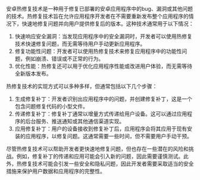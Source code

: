安卓热修复技术是一种用于修复已部署的安卓应用程序中的bug、漏洞或其他问题的技术。热修复技术旨在允许应用程序开发者在不需要重新发布整个应用程序的情况下，快速地修复问题并向用户提供修复后的版本。这种技术通常用于以下情况：

1. 快速响应安全漏洞：当发现应用程序中的安全漏洞时，开发者可以使用热修复技术快速修复问题，而无需等待用户手动更新应用程序。
2. 修复功能性问题：开发者可以使用热修复技术来修复应用程序中的功能性问题，例如崩溃、错误或不正常的行为。
3. 优化性能：热修复还可以用于优化应用程序性能或改进用户体验，而无需等待全新版本发布。

热修复技术的实现方式可以多种多样，但通常包括以下几个步骤：

1. 生成修复补丁：开发者识别出应用程序中的问题，并创建修复补丁，这是一个包含问题修复代码的小型文件。
2. 传递修复补丁：修复补丁通常以增量方式传递给用户设备。这可以通过应用程序的后台服务、推送通知或其他通信渠道实现。
3. 应用修复补丁：用户的设备接收到修复补丁后，应用程序会将其应用于现有安装的应用程序，以修复问题。这通常需要一些时间，但不需要用户手动干预。

尽管热修复技术可以帮助开发者更快速地修复问题，但也存在一些潜在的风险和挑战。例如，修复补丁的传递和应用可能会引入新的问题，因此需要谨慎测试。此外，热修复技术可能会引发一些安全和隐私问题，因此开发者需要采取适当的安全措施来保护用户数据和应用程序的完整性。
